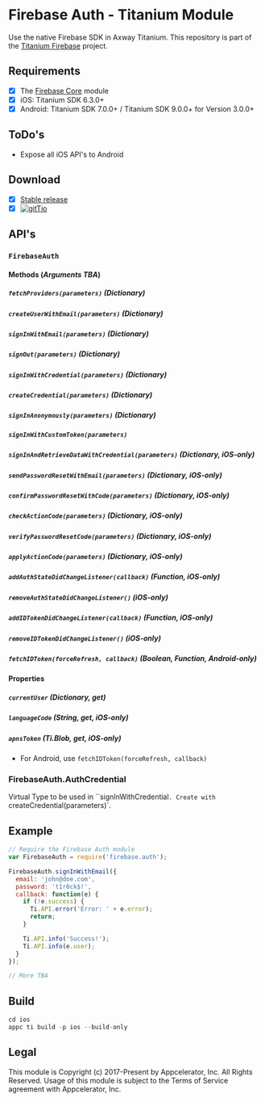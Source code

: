 # Firebase Auth - Titanium Module
Use the native Firebase SDK in Axway Titanium. This repository is part of the [Titanium Firebase](https://github.com/hansemannn/titanium-firebase) project.

## Requirements
- [x] The [Firebase Core](https://github.com/hansemannn/titanium-firebase-core) module
- [x] iOS: Titanium SDK 6.3.0+
- [x] Android: Titanium SDK 7.0.0+ / Titanium SDK 9.0.0+ for Version 3.0.0+

## ToDo's
- Expose all iOS API's to Android

## Download
- [x] [Stable release](https://github.com/hansemannn/titanium-firebase-auth/releases)
- [x] [![gitTio](http://hans-knoechel.de/shields/shield-gittio.svg)](http://gitt.io/component/firebase.auth)

## API's

### `FirebaseAuth`

#### Methods (*Arguments TBA*)

##### `fetchProviders(parameters)` (Dictionary)

##### `createUserWithEmail(parameters)` (Dictionary)

##### `signInWithEmail(parameters)` (Dictionary)

##### `signOut(parameters)` (Dictionary)

##### `signInWithCredential(parameters)` (Dictionary)

##### `createCredential(parameters)` (Dictionary)

##### `signInAnonymously(parameters)` (Dictionary)

##### `signInWithCustomToken(parameters)`

##### `signInAndRetrieveDataWithCredential(parameters)` (Dictionary, iOS-only)

##### `sendPasswordResetWithEmail(parameters)` (Dictionary, iOS-only)

##### `confirmPasswordResetWithCode(parameters)` (Dictionary, iOS-only)

##### `checkActionCode(parameters)` (Dictionary, iOS-only)

##### `verifyPasswordResetCode(parameters)` (Dictionary, iOS-only)

##### `applyActionCode(parameters)` (Dictionary, iOS-only)

##### `addAuthStateDidChangeListener(callback)` (Function, iOS-only)

##### `removeAuthStateDidChangeListener()`  (iOS-only)

##### `addIDTokenDidChangeListener(callback)` (Function, iOS-only)

##### `removeIDTokenDidChangeListener()` (iOS-only)

##### `fetchIDToken(forceRefresh, callback)` (Boolean, Function, Android-only)

#### Properties

##### `currentUser` (Dictionary, get)

##### `languageCode` (String, get, iOS-only)

##### `apnsToken` (Ti.Blob, get, iOS-only)

- For Android, use `fetchIDToken(forceRefresh, callback)`

### FirebaseAuth.AuthCredential

Virtual Type to be used in ``signInWithCredential`. Create with `createCredential(parameters)`.

## Example
```js
// Require the Firebase Auth module
var FirebaseAuth = require('firebase.auth');

FirebaseAuth.signInWithEmail({
  email: 'john@doe.com',
  password: 't1r0ck$!',
  callback: function(e) {
    if (!e.success) {
      Ti.API.error('Error: ' + e.error);
      return;
    }

    Ti.API.info('Success!');
    Ti.API.info(e.user);
  }
});

// More TBA
```

## Build
```js
cd ios
appc ti build -p ios --build-only
```

## Legal

This module is Copyright (c) 2017-Present by Appcelerator, Inc. All Rights Reserved.
Usage of this module is subject to the Terms of Service agreement with Appcelerator, Inc.  
